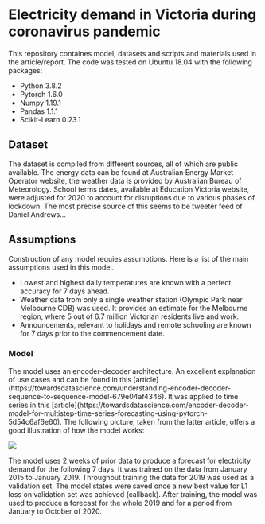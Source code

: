 <h1> Electricity demand in Victoria during coronavirus pandemic </h1>

This repository containes model, datasets and scripts and materials used in the article/report. The code was tested on Ubuntu 18.04 with the following packages:

* Python 3.8.2
* Pytorch 1.6.0 
* Numpy 1.19.1
* Pandas  1.1.1
* Scikit-Learn 0.23.1

<h2>Dataset</h2>
The dataset is compiled from different sources, all of which are public available. The energy data can be found at Australian Energy Market Operator website, the weather data is provided by Australian Bureau of Meteorology. School terms dates, available at Education Victoria website, were adjusted for 2020 to account for disruptions due to various phases of lockdown. The most precise source of this seems to be tweeter feed of Daniel Andrews...

<h2>Assumptions</h2>
Construction of any model requies assumptions. Here is a list of the main assumptions used in this model.

* Lowest and highest daily temperatures are known with a perfect accuracy for 7 days ahead.
* Weather data from only a single weather station (Olympic Park near Melbourne CDB) was used. It provides an estimate for the Melbourne region, where 5 out of 6.7 million Victorian residents live and work.
* Announcements, relevant to holidays and remote schooling are known for 7 days prior to the commencement date.

<h3> Model </h3>
The model uses an encoder-decoder architecture. An excellent explanation of use cases and can be found in this [article](https://towardsdatascience.com/understanding-encoder-decoder-sequence-to-sequence-model-679e04af4346). It was applied to time series in this [article](https://towardsdatascience.com/encoder-decoder-model-for-multistep-time-series-forecasting-using-pytorch-5d54c6af6e60). The following picture, taken from the latter article, offers a good illustration of how the model works:

![ ](https://miro.medium.com/max/1000/1*62xsdc5F5DNdLXluQojeBg.png  "Encoder-Decoder model")

The model uses 2 weeks of prior data to produce a forecast for electricity demand for the following 7 days. It was trained on the data from January 2015 to January 2019. Throughout training the data for 2019 was used as a validation set. The model states were saved once a new best value for L1 loss on validation set was achieved (callback). After training, the model was used to produce a forecast for the whole 2019 and for a period from January to October of 2020.  
